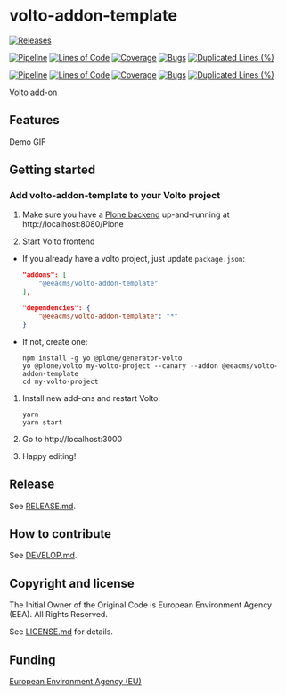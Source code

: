 # volto-addon-template

[![Releases](https://img.shields.io/github/v/release/eea/volto-addon-template)](https://github.com/eea/volto-addon-template/releases)

[![Pipeline](https://ci.eionet.europa.eu/buildStatus/icon?job=volto-addons%2Fvolto-addon-template%2Fmaster&subject=master)](https://ci.eionet.europa.eu/view/Github/job/volto-addons/job/volto-addon-template/job/master/display/redirect)
[![Lines of Code](https://sonarqube.eea.europa.eu/api/project_badges/measure?project=volto-addon-template-master&metric=ncloc)](https://sonarqube.eea.europa.eu/dashboard?id=volto-addon-template-master)
[![Coverage](https://sonarqube.eea.europa.eu/api/project_badges/measure?project=volto-addon-template-master&metric=coverage)](https://sonarqube.eea.europa.eu/dashboard?id=volto-addon-template-master)
[![Bugs](https://sonarqube.eea.europa.eu/api/project_badges/measure?project=volto-addon-template-master&metric=bugs)](https://sonarqube.eea.europa.eu/dashboard?id=volto-addon-template-master)
[![Duplicated Lines (%)](https://sonarqube.eea.europa.eu/api/project_badges/measure?project=volto-addon-template-master&metric=duplicated_lines_density)](https://sonarqube.eea.europa.eu/dashboard?id=volto-addon-template-master)

[![Pipeline](https://ci.eionet.europa.eu/buildStatus/icon?job=volto-addons%2Fvolto-addon-template%2Fdevelop&subject=develop)](https://ci.eionet.europa.eu/view/Github/job/volto-addons/job/volto-addon-template/job/develop/display/redirect)
[![Lines of Code](https://sonarqube.eea.europa.eu/api/project_badges/measure?project=volto-addon-template-develop&metric=ncloc)](https://sonarqube.eea.europa.eu/dashboard?id=volto-addon-template-develop)
[![Coverage](https://sonarqube.eea.europa.eu/api/project_badges/measure?project=volto-addon-template-develop&metric=coverage)](https://sonarqube.eea.europa.eu/dashboard?id=volto-addon-template-develop)
[![Bugs](https://sonarqube.eea.europa.eu/api/project_badges/measure?project=volto-addon-template-develop&metric=bugs)](https://sonarqube.eea.europa.eu/dashboard?id=volto-addon-template-develop)
[![Duplicated Lines (%)](https://sonarqube.eea.europa.eu/api/project_badges/measure?project=volto-addon-template-develop&metric=duplicated_lines_density)](https://sonarqube.eea.europa.eu/dashboard?id=volto-addon-template-develop)


[Volto](https://github.com/plone/volto) add-on

## Features

Demo GIF

## Getting started

### Add volto-addon-template to your Volto project

1. Make sure you have a [Plone backend](https://plone.org/download) up-and-running at http://localhost:8080/Plone

1. Start Volto frontend

* If you already have a volto project, just update `package.json`:

   ```JSON
   "addons": [
       "@eeacms/volto-addon-template"
   ],

   "dependencies": {
       "@eeacms/volto-addon-template": "*"
   }
   ```

* If not, create one:

   ```
   npm install -g yo @plone/generator-volto
   yo @plone/volto my-volto-project --canary --addon @eeacms/volto-addon-template
   cd my-volto-project
   ```

1. Install new add-ons and restart Volto:

   ```
   yarn
   yarn start
   ```

1. Go to http://localhost:3000

1. Happy editing!

## Release

See [RELEASE.md](https://github.com/eea/volto-addon-template/blob/master/RELEASE.md).

## How to contribute

See [DEVELOP.md](https://github.com/eea/volto-addon-template/blob/master/DEVELOP.md).

## Copyright and license

The Initial Owner of the Original Code is European Environment Agency (EEA).
All Rights Reserved.

See [LICENSE.md](https://github.com/eea/volto-addon-template/blob/master/LICENSE.md) for details.

## Funding

[European Environment Agency (EU)](http://eea.europa.eu)
